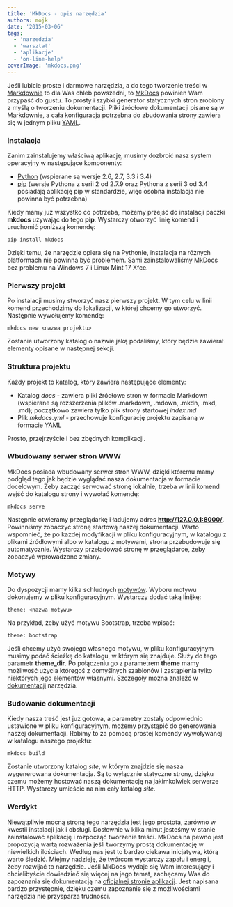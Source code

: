 ```yaml
---
title: 'MkDocs - opis narzędzia'
authors: mojk
date: '2015-03-06'
tags:
  - 'narzedzia'
  - 'warsztat'
  - 'aplikacje'
  - 'on-line-help'
coverImage: 'mkdocs.png'
---
```


Jeśli lubicie proste i darmowe narzędzia, a do tego tworzenie treści w
[Markdownie](http://pl.wikipedia.org/wiki/Markdown) to dla Was chleb powszedni,
to [MkDocs](http://www.mkdocs.org) powinien Wam przypaść do gustu. To prosty i
szybki generator statycznych stron zrobiony z myślą o tworzeniu dokumentacji.
Pliki źródłowe dokumentacji pisane są w Markdownie, a cała konfiguracja
potrzebna do zbudowania strony zawiera się w jednym pliku
[YAML](http://pl.wikipedia.org/wiki/YAML).

<!--truncate-->

### Instalacja

Zanim zainstalujemy właściwą aplikację, musimy dozbroić nasz system operacyjny w
następujące komponenty:

- [Python](https://www.python.org/) (wspierane są wersje 2.6, 2.7, 3.3 i 3.4)
- [pip](http://pip.readthedocs.org/en/latest/installing.html) (wersje Pythona z
  serii 2 od 2.7.9 oraz Pythona z serii 3 od 3.4 posiadają aplikację pip w
  standardzie, więc osobna instalacja nie powinna być potrzebna)

Kiedy mamy już wszystko co potrzeba, możemy przejść do instalacji paczki
**mkdocs** używając do tego **pip**. Wystarczy otworzyć linię komend i uruchomić
poniższą komendę:

`pip install mkdocs`

Dzięki temu, że narzędzie opiera się na Pythonie, instalacja na różnych
platformach nie powinna być problemem. Sami zainstalowaliśmy MkDocs bez problemu
na Windows 7 i Linux Mint 17 Xfce.

### Pierwszy projekt

Po instalacji musimy stworzyć nasz pierwszy projekt. W tym celu w linii komend
przechodzimy do lokalizacji, w której chcemy go utworzyć. Następnie wywołujemy
komendę:

`mkdocs new <nazwa projektu>`

Zostanie utworzony katalog o nazwie jaką podaliśmy, który będzie zawierał
elementy opisane w następnej sekcji.

### Struktura projektu

Każdy projekt to katalog, który zawiera następujące elementy:

- Katalog _docs_ - zawiera pliki źródłowe stron w formacie Markdown (wspierane
  są rozszerzenia plików .markdown, .mdown, .mkdn, .mkd, .md); początkowo
  zawiera tylko plik strony startowej _index.md_
- Plik _mkdocs.yml_ - przechowuje konfigurację projektu zapisaną w formacie YAML

Prosto, przejrzyście i bez zbędnych komplikacji.

### Wbudowany serwer stron WWW

MkDocs posiada wbudowany serwer stron WWW, dzięki któremu mamy podgląd tego jak
będzie wyglądać nasza dokumentacja w formacie docelowym. Żeby zacząć serwować
stronę lokalnie, trzeba w linii komend wejść do katalogu strony i wywołać
komendę:

`mkdocs serve`

Następnie otwieramy przeglądarkę i ładujemy adres **http://127.0.0.1:8000/**.
Powinniśmy zobaczyć stronę startową naszej dokumentacji. Warto wspomnieć, że po
każdej modyfikacji w pliku konfiguracyjnym, w katalogu z plikami źródłowymi albo
w katalogu z motywami, strona przebudowuje się automatycznie. Wystarczy
przeładować stronę w przeglądarce, żeby zobaczyć wprowadzone zmiany.

### Motywy

Do dyspozycji mamy kilka schludnych
[motywów](http://www.mkdocs.org/user-guide/styling-your-docs/#built-in-themes).
Wyboru motywu dokonujemy w pliku konfiguracyjnym. Wystarczy dodać taką linijkę:

`theme: <nazwa motywu>`

Na przykład, żeby użyć motywu Bootstrap, trzeba wpisać:

`theme: bootstrap`

Jeśli chcemy użyć swojego własnego motywu, w pliku konfiguracyjnym musimy podać
ścieżkę do katalogu, w którym się znajduje. Służy do tego parametr
**theme_dir**. Po połączeniu go z parametrem **theme** mamy możliwość użycia
któregoś z domyślnych szablonów i zastąpienia tylko niektórych jego elementów
własnymi. Szczegóły można znaleźć w
[dokumentacji](http://www.mkdocs.org/user-guide/configuration/#build-directories)
narzędzia.

### Budowanie dokumentacji

Kiedy nasza treść jest już gotowa, a parametry zostały odpowiednio ustawione w
pliku konfiguracyjnym, możemy przystąpić do generowania naszej dokumentacji.
Robimy to za pomocą prostej komendy wywoływanej w katalogu naszego projektu:

`mkdocs build`

Zostanie utworzony katalog _site_, w którym znajdzie się nasza wygenerowana
dokumentacja. Są to wyłącznie statyczne strony, dzięku czemu możemy hostować
naszą dokumentację na jakimkolwiek serwerze HTTP. Wystarczy umieścić na nim cały
katalog _site_.

### Werdykt

Niewątpliwie mocną stroną tego narzędzia jest jego prostota, zarówno w kwestii
instalacji jak i obsługi. Dosłownie w kilka minut jesteśmy w stanie zainstalować
aplikację i rozpocząć tworzenie treści. MkDocs na pewno jest propozycją wartą
rozważenia jeśli tworzymy prostą dokumentację w niewielkich ilościach. Według
nas jest to bardzo ciekawa inicjatywa, którą warto śledzić. Miejmy nadzieję, że
twórcom wystarczy zapału i energii, żeby rozwijać to narzędzie. Jeśli MkDocs
wydaje się Wam interesujący i chcielibyście dowiedzieć się więcej na jego temat,
zachęcamy Was do zapoznania się dokumentacją na
[oficjalnej stronie aplikacji](http://www.mkdocs.org/). Jest napisana bardzo
przystępnie, dzięku czemu zapoznanie się z możliwościami narzędzia nie
przysparza trudności.
